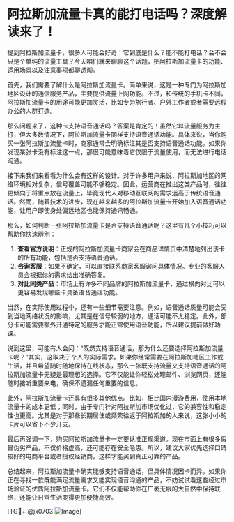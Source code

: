 # 阿拉斯加流量卡真的能打电话吗？深度解读来了！

提到阿拉斯加流量卡，很多人可能会好奇：它到底是什么？能不能打电话？会不会只是个单纯的流量工具？今天咱们就来聊聊这个话题，把阿拉斯加流量卡的功能、适用场景以及注意事项都聊透彻。

首先，我们需要了解什么是阿拉斯加流量卡。简单来说，这是一种专门为阿拉斯加地区设计的通信服务产品，主要提供流量上网功能。不过，和传统的手机卡不同，阿拉斯加流量卡的用途可能更加灵活，比如专为旅行者、户外工作者或者需要远程办公的人群打造。

那么问题来了，这种卡支持语音通话吗？答案是肯定的！虽然它以流量服务为主打，但大多数情况下，阿拉斯加流量卡同样支持语音通话功能。具体来说，当你购买一张阿拉斯加流量卡时，商家通常会明确标注其是否支持语音通话功能。如果你发现某张卡没有标注这一点，那很可能意味着它仅限于流量使用，而无法进行电话沟通。

接下来我们来看看为什么会有这样的设计。对于许多用户来说，阿拉斯加地区的网络环境相对复杂，信号覆盖可能不够稳定。因此，运营商在推出这类产品时，往往更倾向于将重点放在流量上，毕竟现代人对移动互联网的需求远高于传统语音通话。然而，随着技术的进步，现在越来越多的阿拉斯加流量卡开始加入语音通话功能，让用户即使身处偏远地区也能保持通讯畅通。

那么，如何判断一张阿拉斯加流量卡是否支持语音通话呢？这里有几个小技巧可以帮助你快速辨别：

1. **查看官方说明**：正规的阿拉斯加流量卡商家会在商品详情页中清楚地列出该卡的所有功能，包括是否支持语音通话。
2. **咨询客服**：如果不确定，可以直接联系商家客服询问具体情况。专业的客服人员会根据你的需求给出准确答复。
3. **对比同类产品**：市场上有许多不同品牌的阿拉斯加流量卡，通过横向对比可以更容易发现哪些卡具备语音通话功能。

当然，在实际使用过程中，还有一些细节需要注意。例如，语音通话质量可能会受到当地网络状况的影响，尤其是在信号较弱的地方，通话可能不太稳定。此外，部分卡可能需要额外开通特定的服务才能正常使用语音功能，所以建议提前做好功课。

说到这里，可能有人会问：“既然支持语音通话，那为什么还要选择阿拉斯加流量卡呢？”其实，这取决于个人的实际需求。如果你经常需要在阿拉斯加地区工作或生活，并且希望随时随地保持在线状态，那么一张既支持流量又支持语音通话的阿拉斯加流量卡无疑是最理想的选择。它不仅能让你轻松处理邮件、浏览网页，还能随时接听重要来电，确保不遗漏任何重要的信息。

此外，阿拉斯加流量卡还具有很多其他优点。比如，相比国内漫游费用，使用本地流量卡的成本更低；同时，由于专门针对阿拉斯加市场优化过，它的兼容性和稳定性也更高。尤其是对于那些长期居住或频繁往返于阿拉斯加的人来说，这张小小的卡片可以省下不少开支。

最后再强调一下，购买阿拉斯加流量卡一定要认准正规渠道。现在市面上有很多假冒伪劣产品，不仅价格虚高，还可能存在安全隐患。所以，建议大家优先选择口碑较好的电商平台或者授权经销商，这样才能买到真正可靠的产品。

总结起来，阿拉斯加流量卡确实能够支持语音通话，但具体情况因卡而异。如果你正在寻找一款既能满足流量需求又能实现语音沟通的产品，不妨试试看这些经过市场验证的优质阿拉斯加流量卡。它们不仅能帮助你在广袤无垠的大自然中保持联络，还能让日常生活变得更加便捷高效。

[TG💪+ @jx0703 ![Image](https://github.com/user-attachments/assets/dbca1d08-cadb-493c-b0ec-ad6f7a83f270)]